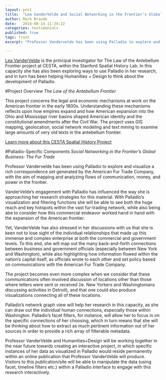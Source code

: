```yaml
---
layout: post
title:  "Lea VanderVelde and Social Networking in the Frontier's Global Business: The Fur Trade / A Palladio Open Design Case Study"
author: Mark Braude
date:   2014-08-14 11:34:22
categories: testimonials
published: true
tags: front
excerpt: "Professor Vandervelde has been using Palladio to explore and visualize a large and rich correspondence set generated by the American Fur Trade Company, with the aim of mapping and analyzing flows of communication, money, and power in the frontier."

---
```


[Lea VanderVelde](http://www.law.uiowa.edu/faculty/l-vandervelde.php) is the principal investigator for The Law of the Antebellum Frontier project at CESTA, within the Stanford Spatial History Lab. In this capacity she has also been exploring ways to use Palladio in her research, and in turn has been helping Humanities + Design to think about the development of Palladio.


#Project Overview 
_The Law of the Antebellum Frontier_

This project concerns the legal and economic mechanisms at work on the American frontier in the early 1800s. Understanding these mechanisms reflects upon how empires expand and how American expansion into the Ohio and Mississippi river basins shaped American identity and the constitutional amendments after the Civil War.  The project uses GIS mapping, geolocation, social network modeling and text mining to examine large amounts of very old texts in the antebellum frontier.  

[Learn more about this CESTA Spatial History Project](http://ww.stanford.edu/group/spatialhistory/cgi-bin/site/project.php?id=1057.)


#Palladio-Specific Components
_Social Networking in the Frontier’s Global Business: The Fur Trade_

Professor Vandervelde has been using Palladio to explore and visualize a rich correspondence set generated by the American Fur Trade Company, with the aim of mapping and analyzing flows of communication, money, and power in the frontier.

VanderVelde’s engagement with Palladio has influenced the way she is approaching her research strategies for this material. With Palladio’s visualization and filtering functions she will be able to see both the huge reach and key hotspots within the vast fur-trading network, while also being abe to consider how this commercial endeavor worked hand in hand with the expansion of the American frontier. 


Yet, VanderVelde has also stressed in her discussions with us that she is keen not to lose sight of the individual relationships that made up this immense and complex enterprise at both the commercial and government levels. To this end, she will map out the many back-and-forth connections between business and government officials (especially between New York and Washington), while also highlighting how information flowed within the nation’s capital itself, as officials wrote to each other and set policy based on communications with the American Fur Trade Company. 

The project becomes even more complex when we consider that these communications often involved discussion of locations other than those where letters were sent or received (ie. New Yorkers and Washingtonians discussing activities in Detroit), and that one could also produce visualizations connecting all of these locations. 


Palladio’s network graph view will help her research in this capacity, as she can draw out the individual human connections, especially those within Washington. Palladio’s facet filters, for instance, will allow her to focus in on the specific connections of her choosing, which in turn means that she will be thinking about how to extract as much pertinent information out of her sources in order to provide a rich array of filterable metadata.

Professor VanderVelde and Humanities+Design will be working together in the near future towards creating an interactive project, in which specific instances of her data as visualized in Palladio would reside permanently within an online publication that Professor VanderVelde will produce. Visitors to this publication/site will be able to manipulate the data (using facet, timeline filters etc.) within a Palladio interface to engage with this research interactively.
